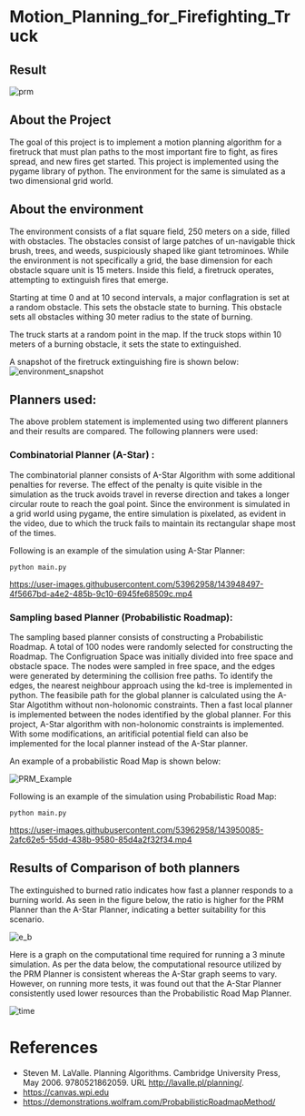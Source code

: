 # Motion_Planning_for_Firefighting_Truck

## Result
![prm](https://github.com/gprajwalpoojari/Motion_Planning_for_Firefighting_Truck/assets/53962958/9aac0b2b-df01-4416-868e-c58ba7783e4d)


## About the Project

The goal of this project is to implement a motion planning algorithm for a firetruck that must plan paths to the most important fire to fight, as fires spread, and new fires get started. This project is implemented using the pygame library of python. The environment for the same is simulated as a two dimensional grid world.

## About the environment

The environment consists of a flat square field, 250 meters on a side, filled with obstacles. The obstacles consist of large patches of un-navigable thick brush, trees, and weeds, suspiciously shaped like giant tetrominoes. While the environment is not specifically a grid, the base dimension for each obstacle square unit is 15 meters. Inside this field, a firetruck operates, attempting to extinguish fires that emerge.

Starting at time 0 and at 10 second intervals, a major conflagration is set at a random obstacle. This sets the obstacle state to burning. This obstacle sets all obstacles withing 30 meter radius to the state of burning.

The truck starts at a random point in the map. If the truck stops within 10 meters of a burning obstacle, it sets the state to extinguished.

A snapshot of the firetruck extinguishing fire is shown below:
![environment_snapshot](https://user-images.githubusercontent.com/53962958/143947392-92a7f519-8fe3-4bd5-a786-12e28d75e4c6.png)


## Planners used:
The above problem statement is implemented using two different planners and their results are compared. The following planners were used:
### Combinatorial Planner (A-Star) :
The combinatorial planner consists of A-Star Algorithm with some additional penalties for reverse. The effect of the penalty is quite visible in the simulation as the truck avoids travel in reverse direction and takes a longer circular route to reach the goal point. Since the environment is simulated in a grid world using pygame, the entire simulation is pixelated, as evident in the video, due to which the truck fails to maintain its rectangular shape most of the times.

Following is an example of the simulation using A-Star Planner:
```
python main.py
```

https://user-images.githubusercontent.com/53962958/143948497-4f5667bd-a4e2-485b-9c10-6945fe68509c.mp4

### Sampling based Planner (Probabilistic Roadmap):
The sampling based planner consists of constructing a Probabilistic Roadmap. A total of 100 nodes were randomly selected for constructing the Roadmap. The Configruation Space was initially divided into free space and obstacle space. The nodes were sampled in free space, and the edges were generated by determining the collision free paths. To identify the edges, the nearest neighbour approach using the kd-tree is implemented in python. The feasibile path for the global planner is calculated using the A-Star Algotithm without non-holonomic constraints. Then a fast local planner is implemented between the nodes identified by the global planner. For this project, A-Star algorithm with non-holonomic constraints is implemented. With some modifications, an aritificial potential field can also be implemented for the local planner instead of the A-Star planner.

An example of a probabilistic Road Map is shown below:

![PRM_Example](https://user-images.githubusercontent.com/53962958/143950647-5fe07dc9-0f29-44d4-a542-0dd24e66ab5d.png)


Following is an example of the simulation using Probabilistic Road Map:
```
python main.py
```

https://user-images.githubusercontent.com/53962958/143950085-2afc62e5-55dd-438b-9580-85d4a2f32f34.mp4

## Results of Comparison of both planners

The extinguished to burned ratio indicates how fast a planner responds to a burning world. As seen in the figure below, the ratio is higher for the PRM Planner than the A-Star Planner, indicating a better suitability for this scenario.

![e_b](https://user-images.githubusercontent.com/53962958/143950804-0f6c90cb-9920-46c2-a4e6-4925bc93ffb3.png)

Here is a graph on the computational time required for running a 3 minute simulation. As per the data below, the computational resource utilized by the PRM Planner is consistent whereas the A-Star graph seems to vary. However, on running more tests, it was found out that the A-Star Planner consistently used lower resources than the Probabilistic Road Map Planner.

![time](https://user-images.githubusercontent.com/53962958/143950861-5805692a-e244-4002-99be-f2d719258a9c.png)

# References

* Steven M. LaValle. Planning Algorithms. Cambridge University Press, May 2006.
9780521862059. URL http://lavalle.pl/planning/.
* https://canvas.wpi.edu
* https://demonstrations.wolfram.com/ProbabilisticRoadmapMethod/

